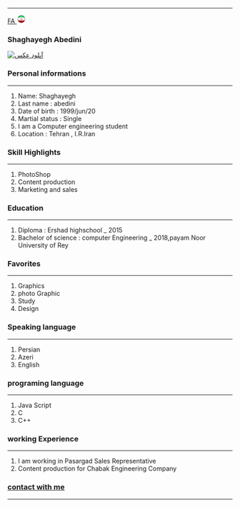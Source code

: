 
---
[FA](index.md)<a class="pt-trigger" href="index" data-animation="62"> <img src="img/Iran.png" width="20" height="20"/></a>

### Shaghayegh Abedini
<a href="https://uupload.ir/view/tzgv_۲۰۲۱۰۱۲۸_۱۱۴۳۴۵.jpg" target="_blank"><img src="https://uupload.ir/files/tzgv_۲۰۲۱۰۱۲۸_۱۱۴۳۴۵_thumb.jpg" border="0" alt="آپلود عکس" /></a>

### Personal informations

---
<ol>
  <li> Name: Shaghayegh</li>
  <li> Last name : abedini</li>
  <li> Date of birth : 1999/jun/20</li>
  <li> Martial status : Single</li>
  <li> I am a Computer engineering student</li>
  <li> Location : Tehran , I.R.Iran</li>
</ol>


### Skill Highlights

---
<ol>
  <li> PhotoShop</li>
  <li> Content production</li>
  <li> Marketing and sales</li>
</ol>

### Education

---
<ol>
<li> Diploma : Ershad highschool
  _ 2015</li>
<li> Bachelor of science : computer Engineering
  _ 2018,payam Noor University of Rey </li>
</ol>

### Favorites

---
<ol>
  <li> Graphics</li>
  <li> photo Graphic</li>
  <li> Study </li>
  <li> Design</li>
</ol>

### Speaking language

---
<ol> 
  <li> Persian</li>
  <li> Azeri</li>
  <li> English</li>
</ol>

### programing language

---
<ol>
 <li> Java Script</li>
 <li> C</li>
 <li> C++</li>
</ol>

### working Experience

---
<ol>
  <li> I am working in Pasargad Sales Representative </li>
  <li> Content production for Chabak Engineering Company </li>
</ol>

### [contact with me](shaghayegh9578@gmail.com)


--- 

